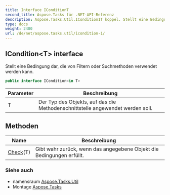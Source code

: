 ```yaml
---
title: Interface IConditionT
second_title: Aspose.Tasks für .NET-API-Referenz
description: Aspose.Tasks.Util.ICondition1T koppel. Stellt eine Bedingung dar die von Filtern oder Suchmethoden verwendet werden kann.
type: docs
weight: 2400
url: /de/net/aspose.tasks.util/icondition-1/
---
```

## ICondition&lt;T&gt; interface

Stellt eine Bedingung dar, die von Filtern oder Suchmethoden verwendet werden kann.

```csharp
public interface ICondition<in T>
```

| Parameter | Beschreibung |
| --- | --- |
| T | Der Typ des Objekts, auf das die Methodenschnittstelle angewendet werden soll. |

## Methoden

| Name | Beschreibung |
| --- | --- |
| [Check](../../aspose.tasks.util/icondition-1/check/)(T) | Gibt wahr zurück, wenn das angegebene Objekt die Bedingungen erfüllt. |

### Siehe auch

* namensraum [Aspose.Tasks.Util](../../aspose.tasks.util/)
* Montage [Aspose.Tasks](../../)


